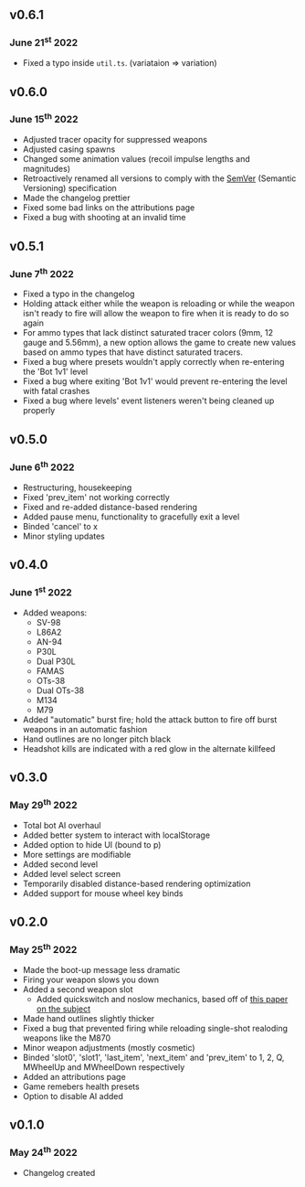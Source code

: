 <h2>v0.6.1</h2>
<h3>June 21<sup>st</sup> 2022</h3>

<ul>
<li> Fixed a typo inside <code>util.ts</code>. (variataion => variation)
</ul>

<h2>v0.6.0</h2>
<h3>June 15<sup>th</sup> 2022</h3>

<ul>
<li> Adjusted tracer opacity for suppressed weapons
<li> Adjusted casing spawns
<li> Changed some animation values (recoil impulse lengths and magnitudes)
<li> Retroactively renamed all versions to comply with the <a href="https://semver.org">SemVer</a> (Semantic Versioning) specification
<li> Made the changelog prettier
<li> Fixed some bad links on the attributions page
<li> Fixed a bug with shooting at an invalid time
</ul>

<h2>v0.5.1</h2>
<h3>June 7<sup>th</sup> 2022</h3>

<ul>
<li> Fixed a typo in the changelog
<li> Holding attack either while the weapon is reloading or while the weapon isn't ready to fire will allow the weapon to fire when it is ready to do so again
<li> For ammo types that lack distinct saturated tracer colors (9mm, 12 gauge and 5.56mm), a new option allows the game to create new values based on ammo types that have distinct saturated tracers.
<li> Fixed a bug where presets wouldn't apply correctly when re-entering the 'Bot 1v1' level
<li> Fixed a bug where exiting 'Bot 1v1' would prevent re-entering the level with fatal crashes
<li> Fixed a bug where levels' event listeners weren't being cleaned up properly
</ul>

<h2>v0.5.0</h2>
<h3>June 6<sup>th</sup> 2022</h3>

<ul>
<li> Restructuring, housekeeping
<li> Fixed 'prev_item' not working correctly
<li> Fixed and re-added distance-based rendering
<li> Added pause menu, functionality to gracefully exit a level
<li> Binded 'cancel' to x
<li> Minor styling updates
</ul>

<h2>v0.4.0</h2>
<h3>June 1<sup>st</sup> 2022</h3>

<ul>
<li> Added weapons:
    <ul> 
    <li> SV-98
    <li> L86A2
    <li> AN-94
    <li> P30L
    <li> Dual P30L
    <li> FAMAS
    <li> OTs-38
    <li> Dual OTs-38
    <li> M134
    <li> M79
    </ul> 
<li> Added "automatic" burst fire; hold the attack button to fire off burst weapons in an automatic fashion
<li> Hand outlines are no longer pitch black
<li> Headshot kills are indicated with a red glow in the alternate killfeed
</ul>

<h2>v0.3.0</h2>
<h3>May 29<sup>th</sup> 2022</h3>

<ul>
<li> Total bot AI overhaul
<li> Added better system to interact with localStorage
<li> Added option to hide UI (bound to p)
<li> More settings are modifiable
<li> Added second level
<li> Added level select screen
<li> Temporarily disabled distance-based rendering optimization
<li> Added support for mouse wheel key binds
</ul>

<h2>v0.2.0</h2>
<h3>May 25<sup>th</sup> 2022</h3>

<ul>
<li> Made the boot-up message less dramatic
<li> Firing your weapon slows you down
<li> Added a second weapon slot
    <ul> 
    <li> Added quickswitch and noslow mechanics, based off of <a href="https://github.com/surviv-underclock/docs">this paper on the subject</a>
    </ul> 
<li> Made hand outlines slightly thicker
<li> Fixed a bug that prevented firing while reloading single-shot realoding weapons like the M870
<li> Minor weapon adjustments (mostly cosmetic)
<li> Binded 'slot0', 'slot1', 'last_item', 'next_item' and 'prev_item' to 1, 2, Q, MWheelUp and MWheelDown respectively
<li> Added an attributions page
<li> Game remebers health presets
<li> Option to disable AI added
</ul>

<h2>v0.1.0</h2>
<h3>May 24<sup>th</sup> 2022</h3>

<ul>
<li> Changelog created
</ul>